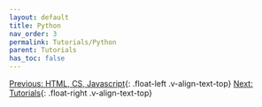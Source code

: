 ```yaml
---
layout: default
title: Python
nav_order: 3
permalink: Tutorials/Python
parent: Tutorials
has_toc: false
---
```


[Previous: HTML, CS, Javascript](HTML_CSS_JS){: .float-left .v-align-text-top}
[Next: Tutorials](../../Tutorials){: .float-right .v-align-text-top}